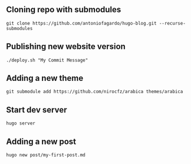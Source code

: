 ## Cloning repo with submodules

    git clone https://github.com/antoniofagardo/hugo-blog.git --recurse-submodules

## Publishing new website version

    ./deploy.sh "My Commit Message"

## Adding a new theme

    git submodule add https://github.com/nirocfz/arabica themes/arabica

## Start dev server

    hugo server

## Adding a new post

    hugo new post/my-first-post.md
